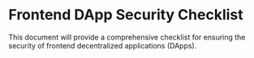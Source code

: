 # Frontend DApp Security Checklist

This document will provide a comprehensive checklist for ensuring the security of frontend decentralized applications (DApps). 